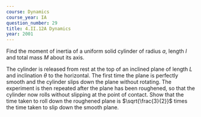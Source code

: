 ```yaml
---
course: Dynamics
course_year: IA
question_number: 29
title: 4.II.12A Dynamics
year: 2001
---
```



Find the moment of inertia of a uniform solid cylinder of radius $a$, length $l$ and total mass $M$ about its axis.

The cylinder is released from rest at the top of an inclined plane of length $L$ and inclination $\theta$ to the horizontal. The first time the plane is perfectly smooth and the cylinder slips down the plane without rotating. The experiment is then repeated after the plane has been roughened, so that the cylinder now rolls without slipping at the point of contact. Show that the time taken to roll down the roughened plane is $\sqrt{\frac{3}{2}}$ times the time taken to slip down the smooth plane.